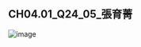## CH04.01_Q24_05_張育菁 

![image](https://github.com/user-attachments/assets/60272461-308c-41f2-9077-4fe84f2f65c0)
